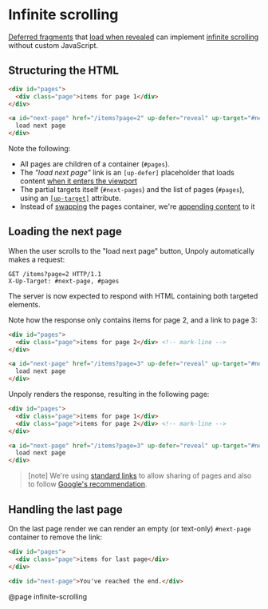 Infinite scrolling
==================

[Deferred fragments](/lazy-loading) that [load when revealed](/lazy-loading#on-reveal)
can implement [infinite scrolling](https://www.interaction-design.org/literature/topics/infinite-scrolling)
without custom JavaScript.

## Structuring the HTML

```html
<div id="pages">
  <div class="page">items for page 1</div>
</div>

<a id="next-page" href="/items?page=2" up-defer="reveal" up-target="#next-page, #pages:after">
  load next page
</div>
```

Note the following:

- All pages are children of a container (`#pages`).
- The *"load next page"* link is an `[up-defer]` placeholder that loads content [when it enters the viewport](/lazy-loading#on-reveal)
- The partial targets itself (`#next-pages`) and the list of pages (`#pages`), using an [`[up-target]`](/up-defer#up-target) attribute.
- Instead of [swapping](/targeting-fragments#swapping-a-fragment) the pages container, we're [appending content](/targeting-fragments#appending-or-prepending-content) to it

## Loading the next page

When the user scrolls to the "load next page" button, Unpoly automatically makes a request:

```http
GET /items?page=2 HTTP/1.1
X-Up-Target: #next-page, #pages
```

The server is now expected to respond with HTML containing both targeted elements.

Note how the response only contains items for page 2, and a link to page 3:

```html
<div id="pages">
  <div class="page">items for page 2</div> <!-- mark-line -->
</div>

<a id="next-page" href="/items?page=3" up-defer="reveal" up-target="#next-page, #pages:after"> <!-- mark-phrase "/items?page=3" -->
  load next page
</div>
```

Unpoly renders the response, resulting in the following page:

```html
<div id="pages">
  <div class="page">items for page 1</div>
  <div class="page">items for page 2</div> <!-- mark-line -->
</div>

<a id="next-page" href="/items?page=3" up-defer="reveal" up-target="#next-page, #pages:after"> <!-- mark-phrase "/items?page=3" -->
  load next page
</div>
```

> [note]
> We're using [standard links](#seo) to allow sharing of pages and also to follow
[Google's recommendation](https://developers.google.com/search/docs/crawling-indexing/javascript/lazy-loading#paginated-infinite-scroll).


## Handling the last page

On the last page render we can render an empty (or text-only) `#next-page` container to remove the link:

```html
<div id="pages">
  <div class="page">items for last page</div>
</div>

<div id="next-page">You've reached the end.</div>
```


@page infinite-scrolling
